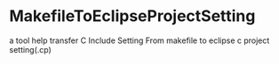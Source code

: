 # MakefileToEclipseProjectSetting
a tool help transfer C Include Setting From makefile to eclipse c project setting(.cp)
